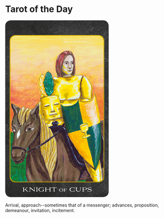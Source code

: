 # Tarot of the Day
  
<img src="images/tarot/minor/knight-of-cups.png" alt="Knight of Cups"/>

Arrival, approach--sometimes that of a messenger; advances, proposition, demeanour, invitation, incitement.
